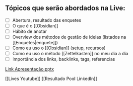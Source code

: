 ## Tópicos que serão abordados na Live:
- [ ] Abertura, resultado das enquetes
- [ ] O que é o [[Obsidian]]
- [ ] Hábito de anotar
- [ ] Overview dos métodos de gestão de ideias (listados na [[Enquetes|enquete]])
- [ ] Como eu uso o [[Obsidian]] (setup, recursos)
- [ ] Como eu uso o método [[Zettelkasten]] no meu dia a dia
- [ ] Importância dos links, backlinks, tags, referencias

[Link Apresentação pptx](https://gamma.app/docs/Apresentacao-Metodos-de-organizacao-de-ideias-e-projetos-fe2y2iccxh627aq)

[[Lives Youtube]]
[[Resultado Pool LinkedIn]]